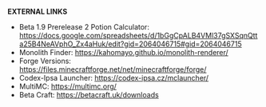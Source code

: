 **EXTERNAL LINKS**
- Beta 1.9 Prerelease 2 Potion Calculator: https://docs.google.com/spreadsheets/d/1bGgCpALB4VMl37gSXSqnQtta25B4NeAVphO_Zx4aHuk/edit?gid=2064046715#gid=2064046715
- Monolith Finder: https://kahomayo.github.io/monolith-renderer/
- Forge Versions: https://files.minecraftforge.net/net/minecraftforge/forge/
- Codex-Ipsa Launcher: https://codex-ipsa.cz/mclauncher/
- MultiMC: https://multimc.org/
- Beta Craft: https://betacraft.uk/downloads
